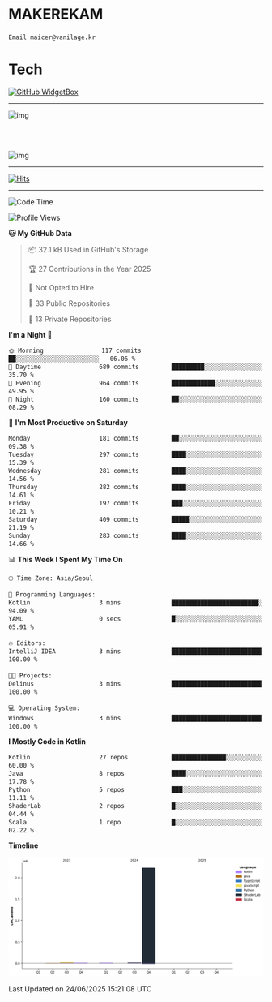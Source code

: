 # MAKEREKAM

`Email maicer@vanilage.kr`

# Tech

[![GitHub WidgetBox](https://github-widgetbox.vercel.app/api/skills?languages=python,js,ts,c,cpp,cs,java,kotlin,bash,md,html,css,xml,yaml,swift,powershell,json,R,SQL,php&tools=git,npm,gradle,nodejs,vercel,nginx&includeNames=true&theme=darkmode)](https://github.com/Jurredr/github-widgetbox)

---

![img](https://github-readme-stats.vercel.app/api/top-langs/?username=MAKEREKAM&layout=compact&theme=gruvbox)

<br>
<br>

![img](https://github-readme-stats.vercel.app/api/?username=MAKEREKAM&layout=compact&theme=gruvbox)

---

[![Hits](https://hits.seeyoufarm.com/api/count/incr/badge.svg?url=https%3A%2F%2Fgithub.com%2FMAKEREKAM&count_bg=%234A49D1&title_bg=%23555555&icon=&icon_color=%23E7E7E7&title=방문&edge_flat=false)](https://hits.seeyoufarm.com)

---

<!--START_SECTION:waka-->
![Code Time](http://img.shields.io/badge/Code%20Time-323%20hrs%2014%20mins-blue)

![Profile Views](http://img.shields.io/badge/Profile%20Views-0-blue)

**🐱 My GitHub Data** 

> 📦 32.1 kB Used in GitHub's Storage 
 > 
> 🏆 27 Contributions in the Year 2025
 > 
> 🚫 Not Opted to Hire
 > 
> 📜 33 Public Repositories 
 > 
> 🔑 13 Private Repositories 
 > 
**I'm a Night 🦉** 

```text
🌞 Morning                117 commits         ██░░░░░░░░░░░░░░░░░░░░░░░   06.06 % 
🌆 Daytime                689 commits         █████████░░░░░░░░░░░░░░░░   35.70 % 
🌃 Evening                964 commits         ████████████░░░░░░░░░░░░░   49.95 % 
🌙 Night                  160 commits         ██░░░░░░░░░░░░░░░░░░░░░░░   08.29 % 
```
📅 **I'm Most Productive on Saturday** 

```text
Monday                   181 commits         ██░░░░░░░░░░░░░░░░░░░░░░░   09.38 % 
Tuesday                  297 commits         ████░░░░░░░░░░░░░░░░░░░░░   15.39 % 
Wednesday                281 commits         ████░░░░░░░░░░░░░░░░░░░░░   14.56 % 
Thursday                 282 commits         ████░░░░░░░░░░░░░░░░░░░░░   14.61 % 
Friday                   197 commits         ███░░░░░░░░░░░░░░░░░░░░░░   10.21 % 
Saturday                 409 commits         █████░░░░░░░░░░░░░░░░░░░░   21.19 % 
Sunday                   283 commits         ████░░░░░░░░░░░░░░░░░░░░░   14.66 % 
```


📊 **This Week I Spent My Time On** 

```text
🕑︎ Time Zone: Asia/Seoul

💬 Programming Languages: 
Kotlin                   3 mins              ████████████████████████░   94.09 % 
YAML                     0 secs              █░░░░░░░░░░░░░░░░░░░░░░░░   05.91 % 

🔥 Editors: 
IntelliJ IDEA            3 mins              █████████████████████████   100.00 % 

🐱‍💻 Projects: 
Delinus                  3 mins              █████████████████████████   100.00 % 

💻 Operating System: 
Windows                  3 mins              █████████████████████████   100.00 % 
```

**I Mostly Code in Kotlin** 

```text
Kotlin                   27 repos            ███████████████░░░░░░░░░░   60.00 % 
Java                     8 repos             ████░░░░░░░░░░░░░░░░░░░░░   17.78 % 
Python                   5 repos             ███░░░░░░░░░░░░░░░░░░░░░░   11.11 % 
ShaderLab                2 repos             █░░░░░░░░░░░░░░░░░░░░░░░░   04.44 % 
Scala                    1 repo              █░░░░░░░░░░░░░░░░░░░░░░░░   02.22 % 
```



**Timeline**

![Lines of Code chart](https://raw.githubusercontent.com/MAKEREKAM/MAKEREKAM/main/assets/bar_graph.png)


 Last Updated on 24/06/2025 15:21:08 UTC
<!--END_SECTION:waka-->
